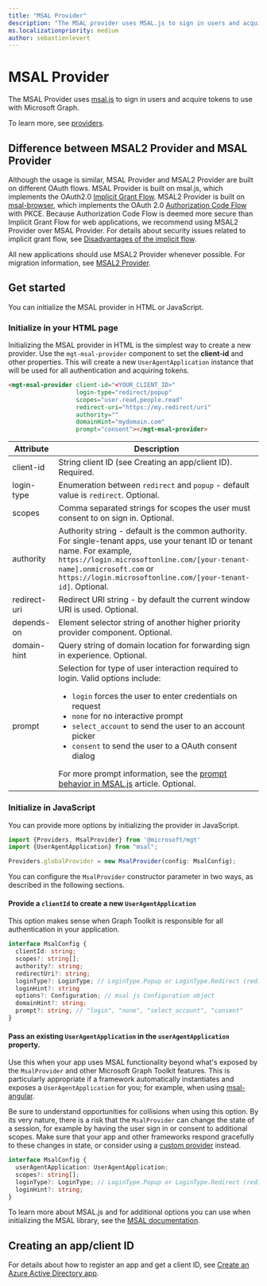 ```yaml
---
title: "MSAL Provider"
description: "The MSAL provider uses MSAL.js to sign in users and acquire tokens to use with the Microsoft Graph."
ms.localizationpriority: medium
author: sebastienlevert
---
```


# MSAL Provider

The MSAL Provider uses [msal.js](https://github.com/AzureAD/microsoft-authentication-library-for-js) to sign in users and acquire tokens to use with Microsoft Graph.

To learn more, see [providers](./providers.md).

## Difference between MSAL2 Provider and MSAL Provider
Although the usage is similar, MSAL Provider and MSAL2 Provider are built on different OAuth flows. MSAL Provider is built on msal.js, which implements the OAuth2.0 [Implicit Grant Flow](/azure/active-directory/develop/v2-oauth2-implicit-grant-flow). MSAL2 Provider is built on [msal-browser](https://github.com/AzureAD/microsoft-authentication-library-for-js/tree/dev/lib/msal-browser), which implements the OAuth 2.0 [Authorization Code Flow](/azure/active-directory/develop/v2-oauth2-auth-code-flow) with PKCE.
Because Authorization Code Flow is deemed more secure than Implicit Grant Flow for web applications, we recommend using MSAL2 Provider over MSAL Provider. For details about security issues related to implicit grant flow, see [Disadvantages of the implicit flow](https://tools.ietf.org/html/draft-ietf-oauth-browser-based-apps-04#section-9.8.6).

All new applications should use MSAL2 Provider whenever possible. For migration information, see [MSAL2 Provider](./msal2.md).

## Get started

You can initialize the MSAL provider in HTML or JavaScript.

### Initialize in your HTML page

Initializing the MSAL provider in HTML is the simplest way to create a new provider. Use the `mgt-msal-provider` component to set the **client-id** and other properties. This will create a new `UserAgentApplication` instance that will be used for all authentication and acquiring tokens.

```html
<mgt-msal-provider client-id="<YOUR_CLIENT_ID>"
                   login-type="redirect/popup"
                   scopes="user.read,people.read"
                   redirect-uri="https://my.redirect/uri"
                   authority=""
                   domainHint="mydomain.com"
                   prompt="consent"></mgt-msal-provider>
```

| Attribute    | Description                                                                                                                                                                                                                                                           |
|--------------|-----------------------------------------------------------------------------------------------------------------------------------------------------------------------------------------------------------------------------------------------------------------------|
| client-id    | String client ID (see Creating an app/client ID). Required.                                                                                                                                                                                                           |
| login-type   | Enumeration between `redirect` and `popup` - default value is `redirect`. Optional.                                                                                                                                                                                   |
| scopes       | Comma separated strings for scopes the user must consent to on sign in. Optional.                                                                                                                                                                                     |
| authority    | Authority string - default is the common authority. For single-tenant apps, use your tenant ID or tenant name. For example, `https://login.microsoftonline.com/[your-tenant-name].onmicrosoft.com` or `https://login.microsoftonline.com/[your-tenant-id]`. Optional. |
| redirect-uri | Redirect URI string - by default the current window URI is used. Optional.                                                                                                                                                                                            |
| depends-on   | Element selector string of another higher priority provider component. Optional. 
| domain-hint  | Query string of domain location for forwarding sign in experience. Optional.              
| prompt | Selection for type of user interaction required to login. Valid options include: <ul><li>`login` forces the user to enter credentials on request </li><li>`none` for no interactive prompt</li> <li>`select_account` to send the user to an account picker</li><li>`consent` to send the user to a OAuth consent dialog</li></ul> For more prompt information, see the [prompt behavior in MSAL.js](/azure/active-directory/develop/msal-js-prompt-behavior) article. Optional.                                                                                                                                                                            |


### Initialize in JavaScript

You can provide more options by initializing the provider in JavaScript.

```ts
import {Providers, MsalProvider} from '@microsoft/mgt'
import {UserAgentApplication} from "msal";

Providers.globalProvider = new MsalProvider(config: MsalConfig);
```

You can configure the `MsalProvider` constructor parameter in two ways, as described in the following sections.

#### Provide a `clientId` to create a new `UserAgentApplication`

This option makes sense when Graph Toolkit is responsible for all authentication in your application.

```ts
interface MsalConfig {
  clientId: string;
  scopes?: string[];
  authority?: string;
  redirectUri?: string;
  loginType?: LoginType; // LoginType.Popup or LoginType.Redirect (redirect is default)
  loginHint?: string
  options?: Configuration; // msal js Configuration object
  domainHint?: string;
  prompt?: string; // "login", "none", "select_account", "consent"
}
```

#### Pass an existing `UserAgentApplication` in the `userAgentApplication` property.

Use this when your app uses MSAL functionality beyond what's exposed by the `MsalProvider` and other Microsoft Graph Toolkit features. This is particularly appropriate if a framework automatically instantiates and exposes a `UserAgentApplication` for you; for example, when using [msal-angular](/azure/active-directory/develop/tutorial-v2-angular).

Be sure to understand opportunities for collisions when using this option. By its very nature, there is a risk that the `MsalProvider` can change the state of a session, for example by having the user sign in or consent to additional scopes. Make sure that your app and other frameworks respond gracefully to these changes in state, or consider using a [custom provider](./custom.md) instead.

```ts
interface MsalConfig {
  userAgentApplication: UserAgentApplication;
  scopes?: string[];
  loginType?: LoginType; // LoginType.Popup or LoginType.Redirect (redirect is default)
  loginHint?: string;
}
```

To learn more about MSAL.js and for additional options you can use when initializing the MSAL library, see the [MSAL documentation](/azure/active-directory/develop/msal-js-initializing-client-applications).

## Creating an app/client ID

For details about how to register an app and get a client ID, see [Create an Azure Active Directory app](../get-started/add-aad-app-registration.md).
